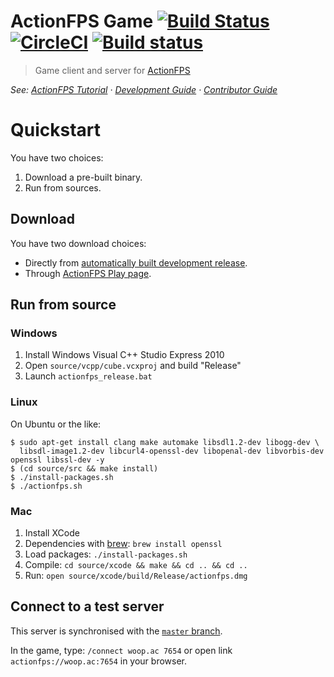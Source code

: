 # ActionFPS Game [![Build Status](https://travis-ci.org/ActionFPS/ActionFPS-Game.svg?branch=master)](https://travis-ci.org/ActionFPS/ActionFPS-Game) [![CircleCI](https://circleci.com/gh/ActionFPS/ActionFPS-Game.svg?style=svg)](https://circleci.com/gh/ActionFPS/ActionFPS-Game) [![Build status](https://ci.appveyor.com/api/projects/status/dx4x857jldgx5d9h/branch/master?svg=true)](https://ci.appveyor.com/project/ScalaWilliam/actionfps-game/branch/master)

> Game client and server for [ActionFPS](https://actionfps.com/)

_See: [ActionFPS Tutorial](https://docs.actionfps.com/tutorial.html)
· [Development Guide](https://docs.actionfps.com/game-development-guide.html)
· [Contributor Guide](https://docs.actionfps.com/contributor-guide.html)_

# Quickstart

You have two choices:
1. Download a pre-built binary.
2. Run from sources.

## Download

You have two download choices:
* Directly from [automatically built development release](https://github.com/ActionFPS/ActionFPS-Game/releases).
* Through [ActionFPS Play page](https://actionfps.com/play).

## Run from source

### Windows

1. Install Windows Visual C++ Studio Express 2010
2. Open `source/vcpp/cube.vcxproj` and build "Release"
3. Launch `actionfps_release.bat`

### Linux

On Ubuntu or the like:

```
$ sudo apt-get install clang make automake libsdl1.2-dev libogg-dev \
  libsdl-image1.2-dev libcurl4-openssl-dev libopenal-dev libvorbis-dev openssl libssl-dev -y
$ (cd source/src && make install)
$ ./install-packages.sh
$ ./actionfps.sh
```

### Mac

1. Install XCode
2. Dependencies with [brew](http://brew.sh): `brew install openssl`
3. Load packages: `./install-packages.sh`
4. Compile: `cd source/xcode && make && cd .. && cd ..`
5. Run: `open source/xcode/build/Release/actionfps.dmg`

## Connect to a test server
This server is synchronised with the [`master` branch](https://help.github.com/articles/github-glossary/#branch).

In the game, type: `/connect woop.ac 7654` or open link `actionfps://woop.ac:7654` in your browser.

